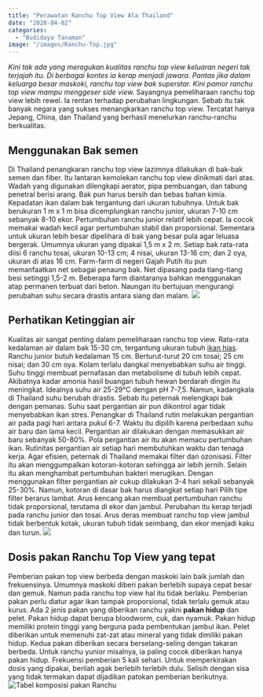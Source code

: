 ```yaml
---
title: "Perawatan Ranchu Top View Ala Thailand"
date: "2020-04-02"
categories: 
  - "Budidaya Tanaman"
image: "/images/Ranchu-Top.jpg"
---
```


_Kini tak ada yang meragukan kualitas ranchu top view keluaran negeri tak terjajah itu. Di berbagai kontes ia kerap menjadi jawara. Pantas jika dalam keluarga besar maskoki, ranchu top view bak superstar. Kini pamor ranchu top view mampu menggeser side view._ Sayangnya pemeliharaan ranchu top view lebih rewel. Ia rentan terhadap perubahan lingkungan. Sebab itu tak banyak negara yang sukses menangkarkan ranchu top view. Tercatat hanya Jepang, China, dan Thailand yang berhasil menelurkan ranchu-ranchu berkualitas.

## Menggunakan Bak semen

Di Thailand penangkaran ranchu top view lazimnya dilakukan di bak-bak semen dan fiber. Itu lantaran kemolekan ranchu top view dinikmati dari atas. Wadah yang digunakan dilengkapi aerator, pipa pembuangan, dan tabung penetral berisi arang. Bak pun harus bersih dan bebas bahan kimia. Kepadatan ikan dalam bak tergantung dari ukuran tubuhnya. Untuk bak berukuran 1 m x 1 m bisa dicemplungkan ranchu junior, ukuran 7-10 cm sebanyak 8-10 ekor. Pertumbuhan ranchu junior relatif lebih cepat. Ia cocok memakai wadah kecil agar pertumbuhan stabil dan proporsional. Sementara untuk ukuran lebih besar dipelihara di bak yang besar pula agar leluasa bergerak. Umumnya ukuran yang dipakai 1,5 m x 2 m. Setiap bak rata-rata diisi 6 ranchu tosai, ukuran 10-13 cm; 4 nisai, ukuran 13-16 cm; dan 2 oya, ukuran di atas 16 cm. Farm-farm di negeri Gajah Putih itu pun memanfaatkan net sebagai penaung bak. Net dipasang pada tiang-tiang besi setinggi 1,5-2 m. Beberapa farm diantaranya bahkan menggunakan atap permanen terbuat dari beton. Naungan itu bertujuan mengurangi perubahan suhu secara drastis antara siang dan malam. [![](/images/Ranchu-Top-View.jpg)](http://localhost/mitra/wp-content/uploads/2020/04/Ranchu-Top-View.jpg)

## Perhatikan Ketinggian air

Kualitas air sangat penting dalam pemeliharaan ranchu top view. Rata-rata kedalaman air dalam bak 15-30 cm, tergantung ukuran tubuh [ikan hias](http://localhost/mitra/ikan-hias). Ranchu junior butuh kedalaman 15 cm. Berturut-turut 20 cm tosai; 25 cm nisai; dan 30 cm oya. Kolam terlalu dangkal menyebabkan suhu air tinggi. Suhu tinggi membuat pernafasan dan metabolisme di tubuh lebih cepat. Akibatnya kadar amonia hasil buangan tubuh hewan berdarah dingin itu meningkat. Idealnya suhu air 25-29°C dengan pH 7-7,5. Namun, kadangkala di Thailand suhu berubah drastis. Sebab itu peternak melengkapi bak dengan pemanas. Suhu saat pergantian air pun dikontrol agar tidak menyebabkan ikan stres. Penangkar di Thailand rutin melakukan pergantian air pada pagi hari antara pukul 6-7. Waktu itu dipilih karena perbedaan suhu air baru dan lama kecil. Pergantian air dilakukan dengan memasukkan air baru sebanyak 50-80%. Pola pergantian air itu akan memacu pertumbuhan ikan. Rutinitas pergantian air setiap hari membutuhkan waktu dan tenaga kerja. Agar efisien, peternak di Thailand memakai filter dan ozonisasi. Filter itu akan menggumpalkan kotoran-kotoran sehingga air lebih jernih. Selain itu akan menghambat pertumbuhan bakteri merugikan. Dengan menggunakan filter pergantian air cukup dilakukan 3-4 hari sekali sebanyak 25-30%. Namun, kotoran di dasar bak harus diangkat setiap hari Pilih tipe filter berarus lambat. Arus kencang akan membuat pertumbuhan ranchu tidak proporsional, terutama di ekor dan jambul. Perubahan itu kerap terjadi pada ranchu junior dan tosai. Arus deras membuat ranchu top view jambul tidak berbentuk kotak, ukuran tubuh tidak seimbang, dan ekor menjadi kaku dan turun. ![](/images/kolam-Ranchu-Top-View.jpg)

## Dosis pakan Ranchu Top View yang tepat

Pemberian pakan top view berbeda dengan maskoki lain baik jumlah dan frekuensinya. Umumnya maskoki diberi pakan berlebih supaya cepat besar dan gemuk. Namun pada ranchu top view hal itu tidak berlaku. Pemberian pakan perlu diatur agar ikan tampak proporsional, tidak terlalu gemuk atau kurus. Ada 2 jenis pakan yang diberikan ranchu yakni **pakan hidup** dan pelet. Pakan hidup dapat berupa bloodworm, cuk, dan nyamuk. Pakan hidup memiliki protein tinggi yang berguna pada pembentukan jambul ikan. Pelet diberikan untuk memenuhi zat-zat atau mineral yang tidak dimiliki pakan hidup. Kedua pakan diberikan secara berselang-seling dengan takaran berbeda. Untuk ranchu yunior misalnya, ia paling cocok diberikan hanya pakan hidup. Frekuensi pemberian 5 kali sehari. Untuk memperkirakan dosis yang dipakai, berilah agak berlebih terlebih dulu. Selisih dengan sisa yang tidak termakan dapat dijadikan patokan pemberian berikutnya. ![Tabel komposisi pakan Ranchu](/images/pusat-ikan-hias-radio-dalam-1_1280x719.jpg)
